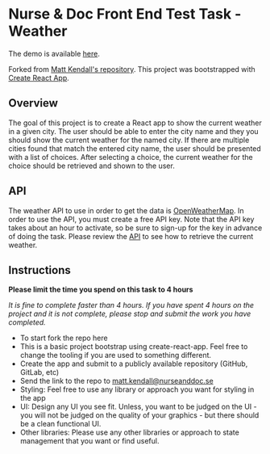 # Nurse & Doc Front End Test Task - Weather

The demo is available [here]("https://andrewszucs.github.io/nurseanddocexercise").

Forked from [Matt Kendall's repository](https://gitlab.com/matt.kendall/weather).
This project was bootstrapped with [Create React App](https://github.com/facebook/create-react-app).

## Overview

The goal of this project is to create a React app to show the current weather
in a given city. The user should be able to enter the city name and they you should
show the current weather for the named city. If there are multiple cities found
that match the entered city name, the user should be presented with a list of
choices. After selecting a choice, the current weather for the choice should
be retrieved and shown to the user.

## API

The weather API to use in order to get the data is [OpenWeatherMap](https://openweathermap.org/).
In order to use the API, you must create a free API key. Note that the API key takes about an
hour to activate, so be sure to sign-up for the key in advance of doing the task.
Please review the [API](https://openweathermap.org/api) to see how to retrieve
the current weather.

## Instructions

**Please limit the time you spend on this task to 4 hours**

_It is fine to complete faster than 4 hours. If you have spent 4 hours on the
project and it is not complete, please stop and submit the work you have completed._

- To start fork the repo here
- This is a basic project bootstrap using create-react-app. Feel free to change
  the tooling if you are used to something different.
- Create the app and submit to a publicly available repository (GitHub, GitLab, etc)
- Send the link to the repo to matt.kendall@nurseanddoc.se
- Styling: Feel free to use any library or approach you want for styling in the app
- UI: Design any UI you see fit. Unless, you want to be judged on the UI - you
  will not be judged on the quality of your graphics - but there should be a clean
  functional UI.
- Other libraries: Please use any other libraries or approach
  to state management that you want or find useful.
